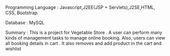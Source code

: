 Programming Language : Javascript,J2EE(JSP + Servlets),J2SE,HTML, CSS, Bootstrap.

Database : MySQL

Summary : This is a project for Vegetable Store . A user can perform many kinds of
management tasks to manage online booking. Also, users can view all booking details in
cart . It also removes and add product in the cart and wishlist

